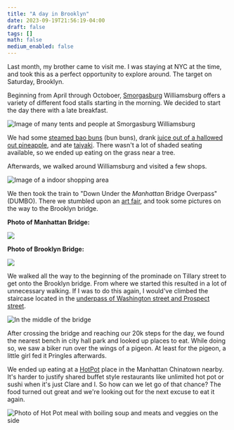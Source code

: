 ```yaml
---
title: "A day in Brooklyn"
date: 2023-09-19T21:56:19-04:00
draft: false 
tags: []
math: false
medium_enabled: false
---
```


Last month, my brother came to visit me. I was staying at NYC at the time, and took this as a perfect opportunity to explore around. The target on Saturday, Brooklyn.

Beginning from April through Octoboer, [Smorgasburg](https://www.smorgasburg.com/) Williamsburg offers a variety of different food stalls starting in the morning. We decided to start the day there with a late breakfast.

![Image of many tents and people at Smorgasburg Williamsburg](/files/images/blog/20230805161016.jpg)

We had some [steamed bao buns](https://www.mycbao.com/) (bun buns), drank [juice out of a hallowed out pineapple](https://johnsjuice.com/), and ate [taiyaki](https://www.instagram.com/ume.nyc/?hl=en). There wasn't a lot of shaded seating available, so we ended up eating on the grass near a tree.

Afterwards, we walked around Williamsburg and visited a few shops.

![Image of a indoor shopping area](/files/images/blog/20230805172226.jpg)

We then took the train to "Down Under the *Manhattan* Bridge Overpass" (DUMBO). There we stumbled upon an [art fair](https://fadmarket.co/), and took some pictures on the way to the Brooklyn bridge.

**Photo of Manhattan Bridge:**

![](/files/images/blog/20230805194109.jpg)

**Photo of Brooklyn Bridge:**

![](/files/images/blog/20230805194139.jpg)

We walked all the way to the beginning of the prominade on Tillary street to get onto the Brooklyn bridge. From where we started this resulted in a lot of unnecessary walking. If I was to do this again, I would've climbed the staircase located in the [underpass of Washington street and Prospect street](https://www.brooklynbridgepark.org/places-to-see/brooklyn-bridge/).

![In the middle of the bridge](/files/images/blog/20230805205125.jpg)

After crossing the bridge and reaching our 20k steps for the day, we found the nearest bench in city hall park and looked up places to eat. While doing so, we saw a biker run over the wings of a pigeon. At least for the pigeon, a little girl fed it Pringles afterwards.

We ended up eating at a [HotPot](http://hometownhotpot.com/) place in the Manhattan Chinatown nearby. It's harder to justify shared buffet style restaurants like unlimited hot pot or sushi when it's just Clare and I. So how can we let go of that chance? The food turned out great and we're looking out for the next excuse to eat it again.

![Photo of Hot Pot meal with boiling soup and meats and veggies on the side](/files/images/blog/20230805220511.jpg)
